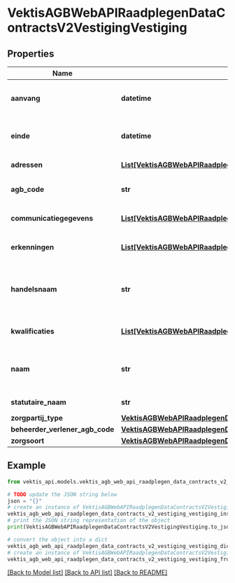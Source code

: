 # VektisAGBWebAPIRaadplegenDataContractsV2VestigingVestiging



## Properties

Name | Type | Description | Notes
------------ | ------------- | ------------- | -------------
**aanvang** | **datetime** | DATUMAANVANG, dateTime, Datum vanaf wanneer een AGBCode geldig is | 
**einde** | **datetime** | DATUMEINDE, dateTime, Datum tot en met wanneer de AGBCode geldig is | [optional] 
**adressen** | [**List[VektisAGBWebAPIRaadplegenDataContractsV2ZorgpartijZorgpartijAdres]**](VektisAGBWebAPIRaadplegenDataContractsV2ZorgpartijZorgpartijAdres.md) | Lijst van actieve adressen op peildatum | [optional] 
**agb_code** | **str** | CODE, length &#x3D; 8 numeriek in een string, AGBCode | 
**communicatiegegevens** | [**List[VektisAGBWebAPIRaadplegenDataContractsV2ZorgpartijCommunicatiegegeven]**](VektisAGBWebAPIRaadplegenDataContractsV2ZorgpartijCommunicatiegegeven.md) | Lijst van actieve communicatiegegevens op peildatum | [optional] 
**erkenningen** | [**List[VektisAGBWebAPIRaadplegenDataContractsV2ZorgpartijZorgpartijErkenning]**](VektisAGBWebAPIRaadplegenDataContractsV2ZorgpartijZorgpartijErkenning.md) | Lijst van actieve erkenningen op peildatum | [optional] 
**handelsnaam** | **str** | HANDELSNAAM1, maxLength &#x3D; 150, Eerste handelsnaam waaronder de vestiging bekend is bij het handelsregister | 
**kwalificaties** | [**List[VektisAGBWebAPIRaadplegenDataContractsV2ZorgpartijZorgpartijKwalificatie]**](VektisAGBWebAPIRaadplegenDataContractsV2ZorgpartijZorgpartijKwalificatie.md) | Lijst van actieve kwalificatiegegevens op peildatum | [optional] 
**naam** | **str** | ROEPNAAM, maxLength &#x3D; 60, Naam waaronder de vestiging bekend is of vermeld wil staan | 
**statutaire_naam** | **str** | Statutaire naam vestiging is niet gevuld | [optional] 
**zorgpartij_type** | [**VektisAGBWebAPIRaadplegenDataContractsReferentiegegevensZorgpartijType**](VektisAGBWebAPIRaadplegenDataContractsReferentiegegevensZorgpartijType.md) |  | 
**beheerder_verlener_agb_code** | [**VektisAGBWebAPIRaadplegenDataContractsReferentiegegevensBeheerder**](VektisAGBWebAPIRaadplegenDataContractsReferentiegegevensBeheerder.md) |  | 
**zorgsoort** | [**VektisAGBWebAPIRaadplegenDataContractsReferentiegegevensZorgsoort**](VektisAGBWebAPIRaadplegenDataContractsReferentiegegevensZorgsoort.md) |  | 

## Example

```python
from vektis_api.models.vektis_agb_web_api_raadplegen_data_contracts_v2_vestiging_vestiging import VektisAGBWebAPIRaadplegenDataContractsV2VestigingVestiging

# TODO update the JSON string below
json = "{}"
# create an instance of VektisAGBWebAPIRaadplegenDataContractsV2VestigingVestiging from a JSON string
vektis_agb_web_api_raadplegen_data_contracts_v2_vestiging_vestiging_instance = VektisAGBWebAPIRaadplegenDataContractsV2VestigingVestiging.from_json(json)
# print the JSON string representation of the object
print(VektisAGBWebAPIRaadplegenDataContractsV2VestigingVestiging.to_json())

# convert the object into a dict
vektis_agb_web_api_raadplegen_data_contracts_v2_vestiging_vestiging_dict = vektis_agb_web_api_raadplegen_data_contracts_v2_vestiging_vestiging_instance.to_dict()
# create an instance of VektisAGBWebAPIRaadplegenDataContractsV2VestigingVestiging from a dict
vektis_agb_web_api_raadplegen_data_contracts_v2_vestiging_vestiging_from_dict = VektisAGBWebAPIRaadplegenDataContractsV2VestigingVestiging.from_dict(vektis_agb_web_api_raadplegen_data_contracts_v2_vestiging_vestiging_dict)
```
[[Back to Model list]](../README.md#documentation-for-models) [[Back to API list]](../README.md#documentation-for-api-endpoints) [[Back to README]](../README.md)


